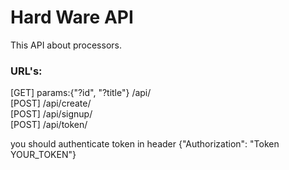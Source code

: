 # Hard Ware API

This API about processors.

### URL's:
[GET] params:{"?id", "?title"} /api/<br>
[POST] /api/create/<br>
[POST] /api/signup/<br>
[POST] /api/token/<br>

you should authenticate token in header {"Authorization": "Token YOUR_TOKEN"}